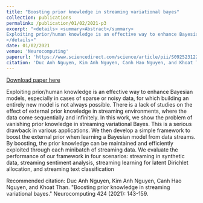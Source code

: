 ```yaml
---
title: "Boosting prior knowledge in streaming variational bayes"
collection: publications
permalink: /publication/01/02/2021-p3
excerpt: "<details> <summary>Abstract</summary>
Exploiting prior/human knowledge is an effective way to enhance Bayesian models, especially in cases of sparse or noisy data, for which building an entirely new model is not always possible. There is a lack of studies on the effect of external prior knowledge in streaming environments, where the data come sequentially and infinitely. In this work, we show the problem of vanishing prior knowledge in streaming variational Bayes. This is a serious drawback in various applications. We then develop a simple framework to boost the external prior when learning a Bayesian model from data streams. By boosting, the prior knowledge can be maintained and efficiently exploited through each minibatch of streaming data. We evaluate the performance of our framework in four scenarios: streaming in synthetic data, streaming sentiment analysis, streaming learning for latent Dirichlet allocation, and streaming text classification
</details>"
date: 01/02/2021
venue: 'Neurocomputing'
paperurl: 'https://www.sciencedirect.com/science/article/pii/S0925231220315605'
citation: 'Duc Anh Nguyen, Kim Anh Nguyen, Canh Hao Nguyen, and Khoat Than. &quot;Boosting prior knowledge in streaming variational bayes.&quot; Neurocomputing 424 (2021): 143-159.'
---
```


<a href='https://www.sciencedirect.com/science/article/pii/S0925231220315605'>Download paper here</a>

Exploiting prior/human knowledge is an effective way to enhance Bayesian models, especially in cases of sparse or noisy data, for which building an entirely new model is not always possible. There is a lack of studies on the effect of external prior knowledge in streaming environments, where the data come sequentially and infinitely. In this work, we show the problem of vanishing prior knowledge in streaming variational Bayes. This is a serious drawback in various applications. We then develop a simple framework to boost the external prior when learning a Bayesian model from data streams. By boosting, the prior knowledge can be maintained and efficiently exploited through each minibatch of streaming data. We evaluate the performance of our framework in four scenarios: streaming in synthetic data, streaming sentiment analysis, streaming learning for latent Dirichlet allocation, and streaming text classification

Recommended citation: Duc Anh Nguyen, Kim Anh Nguyen, Canh Hao Nguyen, and Khoat Than. "Boosting prior knowledge in streaming variational bayes." Neurocomputing 424 (2021): 143-159.